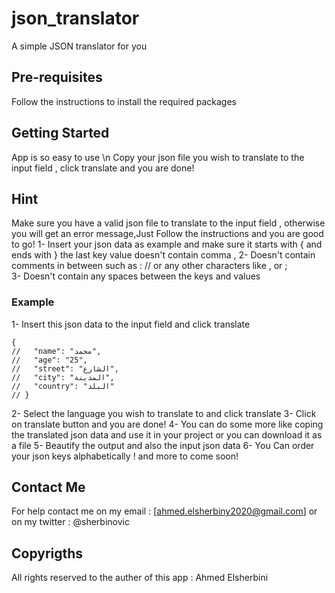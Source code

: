 # json_translator

A simple JSON translator for you

## Pre-requisites
Follow the instructions to install the required packages

## Getting Started
App is so easy to use \n
 Copy your json file you wish to translate to the input field , click translate and you are done!

## Hint
Make sure you have a valid json file to translate to the input field , otherwise you will get an error message,Just Follow the instructions and you are good to go!
1- Insert your json data as example and make sure it starts with {  and ends with }  the last key value doesn't contain comma ,
2- Doesn't contain comments in between such as :  //  or any other characters like   ,  or  ;  
3- Doesn't contain any spaces between the keys and values
 
### Example
1- Insert this json data to the input field and click translate
```
{
//   "name": "محمد",
//   "age": "25",
//   "street": "الشارع",
//   "city": "المدينة",
//   "country": "البلد"
// }
```
2- Select the language you wish to translate to and click translate
3- Click on translate button and you are done!
4- You can do some more like coping the translated json data and use it in your project or you can download it as a file 
5- Beautify the output and also the input json data
6- You Can order your json keys alphabetically ! 
and more to come soon!
 
## Contact Me
For help contact me on my email :  [ahmed.elsherbiny2020@gmail.com]  or on my twitter :  @sherbinovic 


## Copyrigths 
All rights reserved to the auther of this app : Ahmed Elsherbini
